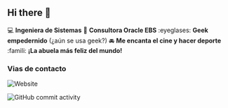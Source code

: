 ## Hi there 👋

:computer: **Ingeniera de Sistemas**
:pencil: **Consultora Oracle EBS**
:eyeglases: **Geek empedernido** (¿aún se usa geek?)
:oncoming_automobile: **Me encanta el cine y hacer deporte**
:famili: **¡La abuela más feliz del mundo!**

### Vias de contacto
![Website](https://img.shields.io/badge/claudiaximena1.com-up-green?style=for-the_badge)

![GitHub commit activity](https://img.shields.io/github/commit-activity/m/ClaudiaXimena1/ClaudiaXimena1)
